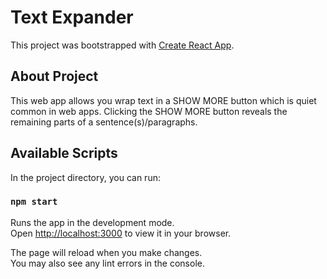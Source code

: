 # Text Expander

This project was bootstrapped with [Create React App](https://github.com/facebook/create-react-app).

## About Project
This web app allows you wrap text in a SHOW MORE button which is quiet common in web apps. Clicking the SHOW MORE button reveals the remaining parts of a sentence(s)/paragraphs.

## Available Scripts

In the project directory, you can run:

### `npm start`

Runs the app in the development mode.\
Open [http://localhost:3000](http://localhost:3000) to view it in your browser.

The page will reload when you make changes.\
You may also see any lint errors in the console.
